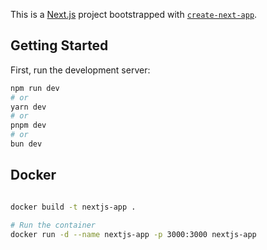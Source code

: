 This is a [Next.js](https://nextjs.org) project bootstrapped with [`create-next-app`](https://nextjs.org/docs/app/api-reference/cli/create-next-app).

## Getting Started

First, run the development server:

```bash
npm run dev
# or
yarn dev
# or
pnpm dev
# or
bun dev
```

## Docker

```bash

docker build -t nextjs-app .

# Run the container
docker run -d --name nextjs-app -p 3000:3000 nextjs-app

```
